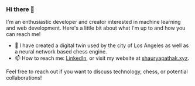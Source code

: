 ### Hi there 👋

I'm an enthusiastic developer and creator interested in machine learning and web development. Here's a little bit about what I'm up to and how you can reach me!

- 💬 I have created a digital twin used by the city of Los Angeles as well as a neural network based chess engine.
- 📫 How to reach me: [LinkedIn](https://www.linkedin.com/in/shaurya-pathak-b0614a1b2/), or visit my website at [shauryapathak.xyz](http://shauryapathak.xyz).

Feel free to reach out if you want to discuss technology, chess, or potential collaborations!

